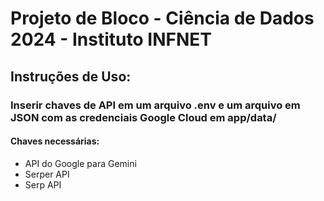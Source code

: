 # Projeto de Bloco - Ciência de Dados 2024 - Instituto INFNET

## Instruções de Uso:

### Inserir chaves de API em um arquivo .env e um arquivo em JSON com as credenciais Google Cloud em app/data/
#### Chaves necessárias:
- API do Google para Gemini
- Serper API
- Serp API